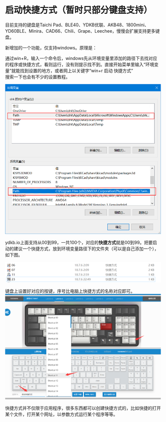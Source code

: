 # 启动快捷方式（暂时只部分键盘支持）

目前支持的键盘是Taichi Pad、BLE40、YDKB优联、AKB48、1800mini、YD60BLE、Minira、CAD66、Chili、Grape、Leechee，慢慢会扩展支持更多键盘。

新增加的一个功能，仅支持windows。原理是：

通过win+R，输入一个命令后，windows先从环境变量里添加的路径下去找对应的程序或快捷方式，看则运行，没有则提示找不到。直接开始菜单里输入“环境变量”就能找到设置的地方，或者网上以关键字“win+r 启动 快捷方式”  
搜索一下也会有不少的设置教程。

![](/assets/shoftcut1.png)

ydkb.io上面支持从00到99，一共100个，对应的**快捷方式**就是00到99。把要启动的建议一个快捷方式，放到环境变量路径下的文件夹（可以是自己添加一个），如下图。

![](/assets/shortcut2.png)

键盘上设置好对应的按键，序号比电脑上快捷方式的名称对应即可。![](/assets/shortcut3.png)

快捷方式并不仅限于应用程序，很多东西都可以创建快捷方式的，比如快捷的打开某个文件，打开某个网址，以参数方式运行某个程序等等。

